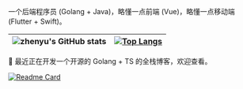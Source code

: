 一个后端程序员 (Golang + Java)，略懂一点前端 (Vue)，略懂一点移动端 (Flutter + Swift)。

| ![zhenyu's GitHub stats](https://github-readme-stats.vercel.app/api?username=szluyu99&show_icons=true) |  [![Top Langs](https://github-readme-stats.vercel.app/api/top-langs/?username=szluyu99&layout=compact)](https://github.com/szluyu99) | 
| ------------- | ------------- |

🌱 最近正在开发一个开源的 Golang + TS 的全栈博客，欢迎查看。

[![Readme Card](https://github-readme-stats.vercel.app/api/pin/?username=szluyu99&repo=gin-vue-blog)](https://github.com/szluyu99/gin-vue-blog)
